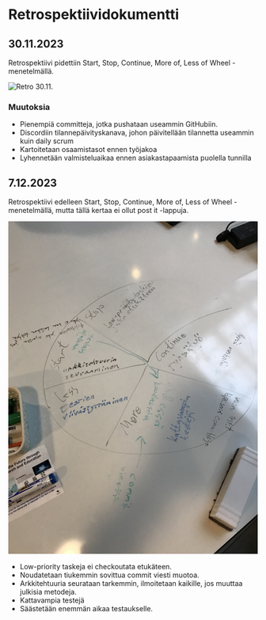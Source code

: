 # Retrospektiividokumentti

## 30.11.2023

Retrospektiivi pidettiin Start, Stop, Continue, More of, Less of Wheel -menetelmällä.

![Retro 30.11.](docs//img/retro_2023_11_30.jpeg)

### Muutoksia

- Pienempiä committeja, jotka pushataan useammin GitHubiin.
- Discordiin tilannepäivityskanava, johon päivitellään tilannetta useammin kuin daily scrum
- Kartoitetaan osaamistasot ennen työjakoa
- Lyhennetään valmisteluaikaa ennen asiakastapaamista puolella tunnilla

## 7.12.2023

Retrospektiivi edelleen Start, Stop, Continue, More of, Less of Wheel -menetelmällä, mutta tällä kertaa ei ollut post it -lappuja.

![Retro 7.12.](docs/img/retro_2023_12_07.jpeg)

- Low-priority taskeja ei checkoutata etukäteen.
- Noudatetaan tiukemmin sovittua commit viesti muotoa.
- Arkkitehtuuria seurataan tarkemmin, ilmoitetaan kaikille, jos muuttaa julkisia metodeja.
- Kattavampia testejä
- Säästetään enemmän aikaa testaukselle.
